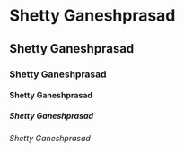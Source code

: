 # Shetty Ganeshprasad
## Shetty Ganeshprasad
### Shetty Ganeshprasad
#### Shetty Ganeshprasad
##### Shetty Ganeshprasad
###### Shetty Ganeshprasad
